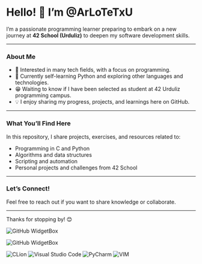 # Hello! 👋 I’m @ArLoTeTxU

I’m a passionate programming learner preparing to embark on a new journey at **42 School (Urduliz)** to deepen my software development skills.

---

### About Me

- 👀 Interested in many tech fields, with a focus on programming.
- 🌱 Currently self-learning Python and exploring other languages and technologies.
- 😁 Waiting to know if I have been selected as student at 42 Urduliz programming campus.
- 💡 I enjoy sharing my progress, projects, and learnings here on GitHub.

---

### What You’ll Find Here

In this repository, I share projects, exercises, and resources related to:

- Programming in C and Python
- Algorithms and data structures
- Scripting and automation
- Personal projects and challenges from 42 School

---

### Let’s Connect!

Feel free to reach out if you want to share knowledge or collaborate.

---

Thanks for stopping by! 😊

![GitHub WidgetBox](https://github-widgetbox.vercel.app/api/profile?username=ArLoTeTxU&data=followers,repositories,stars,commits&theme=nautilus)


![GitHub WidgetBox](https://github-widgetbox.vercel.app/api/skills?languages=c,python,bash,powershell,visualbasic,markdown&software=linux,windows&theme=nautilus&includeNames=true)

![CLion](https://img.shields.io/badge/CLion-black?style=for-the-badge&logo=clion&logoColor=white)
![Visual Studio Code](https://img.shields.io/badge/Visual%20Studio%20Code-0078d7.svg?style=for-the-badge&logo=visual-studio-code&logoColor=white)
![PyCharm](https://img.shields.io/badge/PyCharm-000000.svg?&style=for-the-badge&logo=PyCharm&logoColor=white)
![VIM](https://img.shields.io/badge/VIM-%2311AB00.svg?&style=for-the-badge&logo=vim&logoColor=white)



<!---
ArLoTeTxU/ArLoTeTxU is a ✨ special ✨ repository because its `README.md` (this file) appears on your GitHub profile.
You can click the Preview link to take a look at your changes.
--->
